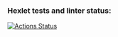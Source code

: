 ### Hexlet tests and linter status:
[![Actions Status](https://github.com/andreynav/js-playwright-project-90/actions/workflows/hexlet-check.yml/badge.svg)](https://github.com/andreynav/js-playwright-project-90/actions)